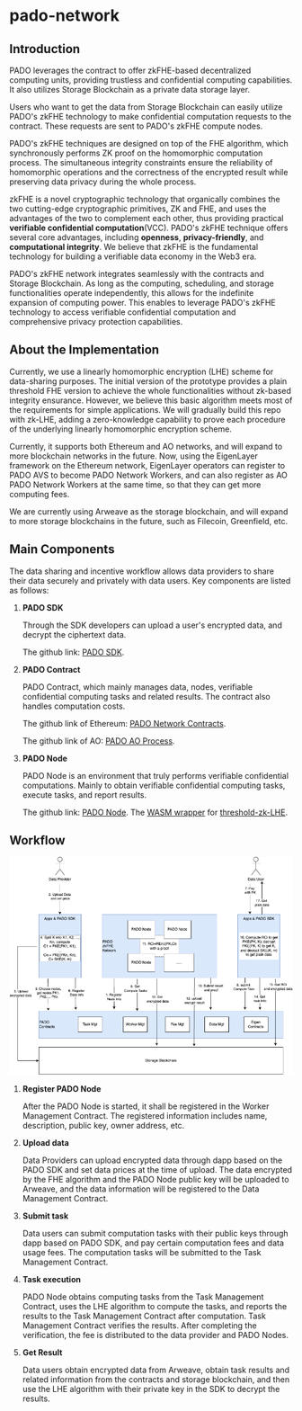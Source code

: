 # pado-network

## Introduction

PADO leverages the contract to offer zkFHE-based decentralized computing units, providing trustless and confidential computing capabilities. It also utilizes Storage Blockchain as a private data storage layer.

Users who want to get the data from Storage Blockchain can easily utilize PADO's zkFHE technology to make confidential computation requests to the contract. These requests are sent to PADO's zkFHE compute nodes.

PADO's zkFHE techniques are designed on top of the FHE algorithm, which synchronously performs ZK proof on the homomorphic computation process. The simultaneous integrity constraints ensure the reliability of homomorphic operations and the correctness of the encrypted result while preserving data privacy during the whole process. 

zkFHE is a novel cryptographic technology that organically combines the two cutting-edge cryptographic primitives, ZK and FHE, and uses the advantages of the two to complement each other, thus providing practical **verifiable confidential computation**(VCC). PADO's zkFHE technique offers several core advantages, including **openness**, **privacy-friendly**, and **computational integrity**. We believe that zkFHE is the fundamental technology for building a verifiable data economy in the Web3 era.

PADO's zkFHE network integrates seamlessly with the contracts and Storage Blockchain. As long as the computing, scheduling, and storage functionalities operate independently, this allows for the indefinite expansion of computing power. This enables to leverage PADO's zkFHE technology to access verifiable confidential computation and comprehensive privacy protection capabilities.

## About the Implementation

Currently, we use a linearly homomorphic encryption (LHE) scheme for data-sharing purposes. The initial version of the prototype provides a plain threshold FHE version to achieve the whole functionalities without zk-based integrity ensurance. However, we believe this basic algorithm meets most of the requirements for simple applications. We will gradually build this repo with zk-LHE, adding a zero-knowledge capability to prove each procedure of the underlying linearly homomorphic encryption scheme.

Currently, it supports both Ethereum and AO networks, and will expand to more blockchain networks in the future. Now, using the EigenLayer framework on the Ethereum network, EigenLayer operators can register to PADO AVS to become PADO Network Workers, and can also register as AO PADO Network Workers at the same time, so that they can get more computing fees.

We are currently using Arweave as the storage blockchain, and will expand to more storage blockchains in the future, such as Filecoin, Greenfield, etc.


## Main Components

The data sharing and incentive workflow allows data providers to share their data securely and privately with data users. Key components are listed as follows:

1. **PADO SDK**
   
    Through the SDK developers can upload a user's encrypted data, and decrypt the ciphertext data.
   
   The github link: [PADO SDK](https://github.com/pado-labs/pado-ao-sdk).


2. **PADO Contract**
   
   PADO Contract, which mainly manages data, nodes, verifiable confidential computing tasks and related results. The contract also handles computation costs.

   The github link of Ethereum: [PADO Network Contracts](https://github.com/pado-labs/pado-network-contracts).
   
   The github link of AO: [PADO AO Process](https://github.com/pado-labs/pado-ao-process).


3. **PADO Node**
   
   PADO Node is an environment that truly performs verifiable confidential computations. Mainly to obtain verifiable confidential computing tasks, execute tasks, and report results.

   The github link: [PADO Node](https://github.com/pado-labs/pado-network/tree/main/padonode). The [WASM wrapper](https://github.com/pado-labs/pado-network/blob/main/lib/lhe/README.md) for [threshold-zk-LHE](https://github.com/pado-labs/threshold-zk-LHE).


## Workflow

![pado-network](./pictures/pado-ao-v2.png)

1. **Register PADO Node**
   
   After the PADO Node is started, it shall be registered in the Worker Management Contract. The registered information includes name, description, public key, owner address, etc.
   
2. **Upload data**
   
   Data Providers can upload encrypted data through dapp based on the PADO SDK and set data prices at the time of upload.
   The data encrypted by the FHE algorithm and the PADO Node public key will be uploaded to Arweave, and the data information will be registered to the Data Management Contract.


3. **Submit task**
   
   Data users can submit computation tasks with their public keys through dapp based on PADO SDK, and pay certain computation fees and data usage fees. The computation tasks will be submitted to the Task Management Contract.


4. **Task execution**
   
   PADO Node obtains computing tasks from the Task Management Contract, uses the LHE algorithm to compute the tasks, and reports the results to the Task Management Contract after computation. Task Management Contract verifies the results. After completing the verification, the fee is distributed to the data provider and PADO Nodes.


5. **Get Result**

   Data users obtain encrypted data from Arweave, obtain task results and related information from the contracts and storage blockchain, and then use the LHE algorithm with their private key in the SDK to decrypt the results.
